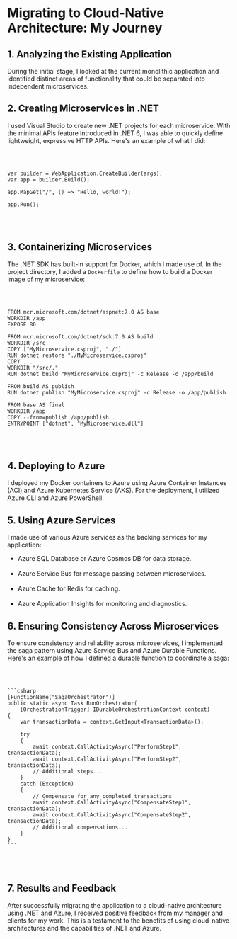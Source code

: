<h1>Migrating to Cloud-Native Architecture: My Journey</h1>

<h2>1. Analyzing the Existing Application</h2>
<p>During the initial stage, I looked at the current monolithic application and identified distinct areas of functionality that could be separated into independent microservices.</p>

<h2>2. Creating Microservices in .NET</h2>
<p>I used Visual Studio to create new .NET projects for each microservice. With the minimal APIs feature introduced in .NET 6, I was able to quickly define lightweight, expressive HTTP APIs. Here's an example of what I did:</p>

<br>

<pre>
<code>
var builder = WebApplication.CreateBuilder(args);
var app = builder.Build();

app.MapGet("/", () => "Hello, world!");

app.Run();
</code>
</pre>

<br>

<h2>3. Containerizing Microservices</h2>
<p>The .NET SDK has built-in support for Docker, which I made use of. In the project directory, I added a <code>Dockerfile</code> to define how to build a Docker image of my microservice:</p>

<br>

<pre>
<code>
FROM mcr.microsoft.com/dotnet/aspnet:7.0 AS base
WORKDIR /app
EXPOSE 80

FROM mcr.microsoft.com/dotnet/sdk:7.0 AS build
WORKDIR /src
COPY ["MyMicroservice.csproj", "./"]
RUN dotnet restore "./MyMicroservice.csproj"
COPY . .
WORKDIR "/src/."
RUN dotnet build "MyMicroservice.csproj" -c Release -o /app/build

FROM build AS publish
RUN dotnet publish "MyMicroservice.csproj" -c Release -o /app/publish

FROM base AS final
WORKDIR /app
COPY --from=publish /app/publish .
ENTRYPOINT ["dotnet", "MyMicroservice.dll"]
</code>
</pre>

<br>

<h2>4. Deploying to Azure</h2>
<p>I deployed my Docker containers to Azure using Azure Container Instances (ACI) and Azure Kubernetes Service (AKS). For the deployment, I utilized Azure CLI and Azure PowerShell.</p>

<h2>5. Using Azure Services</h2>
<p>I made use of various Azure services as the backing services for my application:</p>
<ul>
  <li>Azure SQL Database or Azure Cosmos DB for data storage.</li>
  <br>
  <li>Azure Service Bus for message passing between microservices.</li>
  <br>
  <li>Azure Cache for Redis for caching.</li>
  <br>
  <li>Azure Application Insights for monitoring and diagnostics.</li>
</ul>

<h2>6. Ensuring Consistency Across Microservices</h2>
<p>To ensure consistency and reliability across microservices, I implemented the saga pattern using Azure Service Bus and Azure Durable Functions. Here's an example of how I defined a durable function to coordinate a saga:</p>

<br>

<pre>
<code>
```csharp
[FunctionName("SagaOrchestrator")]
public static async Task RunOrchestrator(
    [OrchestrationTrigger] IDurableOrchestrationContext context)
{
    var transactionData = context.GetInput&lt;TransactionData&gt;();

    try
    {
        await context.CallActivityAsync("PerformStep1", transactionData);
        await context.CallActivityAsync("PerformStep2", transactionData);
        // Additional steps...
    }
    catch (Exception)
    {
        // Compensate for any completed transactions
        await context.CallActivityAsync("CompensateStep1", transactionData);
        await context.CallActivityAsync("CompensateStep2", transactionData);
        // Additional compensations...
    }
}
```
</code>
</pre>

<br>

<h2>7. Results and Feedback</h2>
<p>After successfully migrating the application to a cloud-native architecture using .NET and Azure, I received positive feedback from my manager and clients for my work. This is a testament to the benefits of using cloud-native architectures and the capabilities of .NET and Azure.</p>
